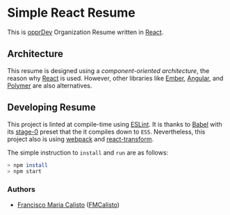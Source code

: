 # Simple React Resume

This is [opprDev](https://github.com/opprDev) Organization Resume written in [React](https://github.com/facebook/react).

## Architecture
This resume is designed using a *component-oriented architecture*, the reason why [React](https://github.com/facebook/react) is used. However, other libraries like [Ember](https://github.com/emberjs/ember.js), [Angular](https://github.com/angular/angular.js), and [Polymer](https://github.com/Polymer/polymer) are also alternatives.

## Developing Resume
This project is linted at compile-time using [ESLint](https://github.com/eslint/eslint). It is thanks to [Babel](https://github.com/babel/babel) with its [stage-0](https://babeljs.io/docs/plugins/preset-stage-0/) preset that the it compiles down to `ES5`. Nevertheless, this project also is using [webpack](https://github.com/webpack/webpack) and [react-transform](https://github.com/gaearon/react-transform).

The simple instruction to `install` and `run` are as follows:

```BASH
> npm install
> npm start
```

### Authors

* [Francisco Maria Calisto](http://franciscocalisto.me/) ([FMCalisto](https://github.com/FMCalisto))
